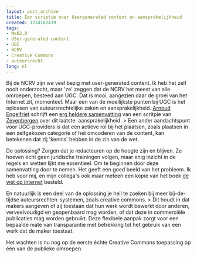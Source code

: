 ```yaml
---
layout: post_archive
title: Een scriptie over Usergenerated content en aansprakelijkheid
created: 1234102439
tags:
- Web2.0
- USer-generated content
- UGC
- NCRV
- Creative Commons
- auteursrecht
lang: nl
---
```

Bij de NCRV zijn we veel bezig met user-generated content. Ik heb het zelf nooit onderzocht, maar 'ze' zeggen dat de NCRV het meest van alle omroepen, besteed aan UGC. Dat is mooi, aangezien daar de groei van het Internet zit, momenteel. Maar een van de moeilijkste punten bij UGC is het oplossen van auteursrechtelijke zaken en aansprakelijkheid. [Arnoud Engelfriet](http://www.arnoud.engelfriet.net/) schrijft een [erg heldere samenvatting](http://www.iusmentis.com/aansprakelijkheid/providers/user-generated-content/) van een scritpie van [Zevenbergen](http://www.iusmentis.com/aansprakelijkheid/providers/user-generated-content/scriptie-zevenbergen-aansprakelijkheid-user-generated-content-providers.pdf) over dit laatste: aansprakelijkheid. > Een ander aandachtspunt voor UGC-providers is dat een actieve rol bij het plaatsen, zoals plaatsen in een zelfgekozen categorie of het omcoderen van de content, kan betekenen dat zij 'kennis' hebben in de zin van de wet.

De oplossing? Zorgen dat je redacteuren op de hoogte zijn en blijven. Ze hoeven echt geen juridische trainingen volgen, maar enig inzicht in de regels en wetten lijkt me essentieel. Om te beginnen door deze samenvatting door te nemen. Het geeft een goed beeld van het probleem. Ik heb voor mij, en mijn collega's ook maar meteen een kopie van het boek [de wet op internet](http://www.lulu.com/content/3491728) besteld.

En natuurlijk is een deel van de oplossing je heil te zoeken bij meer bij-de-tijdse auteursrechten-systemen, zoals creative commons. > Dit houdt in dat makers aangeven of zij toestaan dat hun werk wordt bewerkt door anderen, verveelvoudigd en geopenbaard mag worden, of dat deze in commerciële publicaties mag worden gebruikt. Deze flexibele aanpak zorgt voor een bepaalde mate van transparantie met betrekking tot het gebruik van een werk dat de maker toestaat.

Het wachten is nu nog op de eerste échte Creative Commons toepassing op één van de publieke omroepen.

